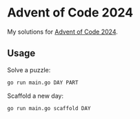 # Advent of Code 2024

My solutions for [Advent of Code 2024](https://adventofcode.com/2024).

## Usage

Solve a puzzle:

```bash
go run main.go DAY PART
```

Scaffold a new day:

```bash
go run main.go scaffold DAY
```
